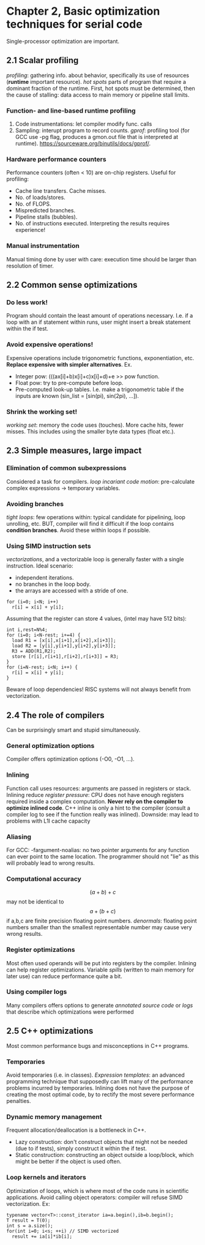 # Chapter 2, Basic optimization techniques for serial code
Single-processor optimization are important.

## 2.1 Scalar profiling
*profiling*: gathering info. about behavior, specifically its use of resources (**runtime** important resource).
*hot spots* parts of program that require a dominant fraction of the runtime. First, hot spots must be determined, then the cause of stalling: data access to main memory or pipeline stall limits.
### Function- and line-based runtime profiling
1. Code instrumentations: let compiler modify func. calls
2. Sampling: interupt program to record counts.
*gprof*: profiling tool (for GCC use -pg flag, produces a gmon.out file that is interpreted at runtime).
https://sourceware.org/binutils/docs/gprof/.
### Hardware performance counters
Performance counters (often < 10) are on-chip registers. Useful for profiling:
* Cache line transfers. Cache misses.
* No. of loads/stores.
* No. of FLOPS.
* Mispredicted branches.
* Pipeline stalls (bubbles).
* No. of instructions executed.
Interpreting the results requires experience!
### Manual instrumentation
Manual timing done by user with care: execution time should be larger than resolution of timer.

## 2.2 Common sense optimizations
### Do less work!
Program should contain the least amount of operations necessary. I.e. if a loop with an if statement within runs, user might insert a break statement within the if test.
### Avoid expensive operations!
Expensive operations include trigonometric functions, exponentiation, etc.
**Replace expensive with simpler alternatives**. Ex.
* Integer pow: (((ax[i]+b)x[i]+c)x[i]+d)+e >> pow function.
* Float pow: try to pre-compute before loop.
* Pre-computed look-up tables. I.e. make a trigonometric table if the inputs are known (sin_list = [sin(pi), sin(2pi), ...]).
### Shrink the working set!
*working set*: memory the code uses (touches). More cache hits, fewer misses. This includes using the smaller byte data types (float etc.).

## 2.3 Simple measures, large impact
### Elimination of common subexpressions
Considered a task for compilers. *loop incariant code motion*: pre-calculate complex expressions -> temporary variables.
### Avoiding branches
*tight loops*: few operations within: typical candidate for pipelining, loop unrolling, etc. BUT, compiler will find it difficult if the loop contains **condition branches**. Avoid these within loops if possible.
### Using SIMD instruction sets
*vectorizations*, and a vectorizable loop is generally faster with a single instruction.
Ideal scenario:
* independent iterations.
* no branches in the loop body.
* the arrays are accessed with a stride of one.
```
for (i=0; i<N; i++)
  r[i] = x[i] + y[i];
```
Assuming that the register can store 4 values, (intel may have 512 bits):
```
int i,rest=N%4;
for (i=0; i<N-rest; i+=4) {
  load R1 = [x[i],x[i+1],x[i+2],x[i+3]];
  load R2 = [y[i],y[i+1],y[i+2],y[i+3]];
  R3 = ADD(R1,R2);
  store [r[i],r[i+1],r[i+2],r[i+3]] = R3;
}
for (i=N-rest; i<N; i++) {
  r[i] = x[i] + y[i];
}
```
Beware of loop dependencies! RISC systems will not always benefit from vectorization.

## 2.4 The role of compilers
Can be surprisingly smart and stupid simultaneously.
### General optimization options
Compiler offers optimization options (-O0, -O1, ...).
### Inlining
Function call uses resources: arguments are passed in registers or stack. Inlining reduce *register pressure*: CPU does not have enough registers required inside a complex computation. **Never rely on the compiler to optimize inlined code**. C++ inline is only a hint to the compiler (consult a compiler log to see if the function really was inlined).
Downside: may lead to problems with L1I cache capacity
### Aliasing
For GCC: -fargument-noalias: no two pointer arguments for any function can ever point to the same location. The programmer should not "lie" as this will probably lead to wrong results.
### Computational accuracy
$$(a+b)+c$$ may not be identical to $$a+(b+c)$$ if a,b,c are finite precision floating point numbers. *denormals*: floating point numbers smaller than the smallest representable number may cause very wrong results.
### Register optimizations
Most often used operands will be put into registers by the compiler. Inlining can help register optimizations. Variable *spills* (written to main memory for later use) can reduce performance quite a bit.
### Using compiler logs
Many compilers offers options to generate *annotated source code* or *logs* that describe which optimizations were performed

## 2.5 C++ optimizations
Most common performance bugs and misconceptions in C++ programs.
### Temporaries
Avoid temporaries (i.e. in classes).
*Expression templates*: an advanced programming technique that supposedly can lift many of the performance problems incurred by temporaries. Inlining does not have the purpose of creating the most optimal code, by to rectify the most severe performance penalties.
### Dynamic memory management
Frequent allocation/deallocation is a bottleneck in C++.
* Lazy construction: don't construct objects that might not be needed (due to if tests), simply construct it within the if test.
* Static construction: constructing an object outside a loop/block, which might be better if the object is used often.
### Loop kernels and iterators
Optimization of loops, which is where most of the code runs in scientific applications. Avoid calling object operators: compiler will refuse SIMD vectorization.
Ex:
```
typename vector<T>::const_iterator ia=a.begin(),ib=b.begin();
T result = T(0);
int s = a.size();
for(int i=0; i<s; ++i) // SIMD vectorized
  result += ia[i]*ib[i];
```
